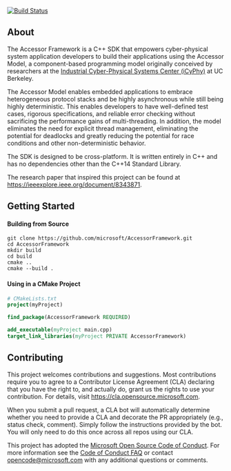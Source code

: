 [![Build Status](https://microsoft.visualstudio.com/Universal%20Print/_apis/build/status/microsoft.AccessorFramework?branchName=master)](https://microsoft.visualstudio.com/Universal%20Print/_build/latest?definitionId=47587&branchName=master)

## About

The Accessor Framework is a C++ SDK that empowers cyber-physical system application developers to build their
applications using the Accessor Model, a component-based programming model originally conceived by researchers at the
[Industrial Cyber-Physical Systems Center (iCyPhy)](https://ptolemy.berkeley.edu/projects/icyphy/) at UC Berkeley.

The Accessor Model enables embedded applications to embrace heterogeneous protocol stacks and be highly asynchronous
while still being highly deterministic. This enables developers to have well-defined test cases, rigorous
specifications, and reliable error checking without sacrificing the performance gains of multi-threading. In addition,
the model eliminates the need for explicit thread management, eliminating the potential for deadlocks and greatly
reducing the potential for race conditions and other non-deterministic behavior.

The SDK is designed to be cross-platform. It is written entirely in C++ and has no dependencies other than the C++14
Standard Library.

The research paper that inspired this project can be found at https://ieeexplore.ieee.org/document/8343871.

## Getting Started

#### Building from Source

```
git clone https://github.com/microsoft/AccessorFramework.git
cd AccessorFramework
mkdir build
cd build
cmake ..
cmake --build .
```

#### Using in a CMake Project

```cmake
# CMakeLists.txt
project(myProject)

find_package(AccessorFramework REQUIRED)

add_executable(myProject main.cpp)
target_link_libraries(myProject PRIVATE AccessorFramework)
```

## Contributing

This project welcomes contributions and suggestions.  Most contributions require you to agree to a
Contributor License Agreement (CLA) declaring that you have the right to, and actually do, grant us
the rights to use your contribution. For details, visit https://cla.opensource.microsoft.com.

When you submit a pull request, a CLA bot will automatically determine whether you need to provide
a CLA and decorate the PR appropriately (e.g., status check, comment). Simply follow the instructions
provided by the bot. You will only need to do this once across all repos using our CLA.

This project has adopted the [Microsoft Open Source Code of Conduct](https://opensource.microsoft.com/codeofconduct/).
For more information see the [Code of Conduct FAQ](https://opensource.microsoft.com/codeofconduct/faq/) or
contact [opencode@microsoft.com](mailto:opencode@microsoft.com) with any additional questions or comments.
